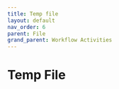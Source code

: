 ```yaml
---
title: Temp file
layout: default
nav_order: 6
parent: File
grand_parent: Workflow Activities
---
```


# Temp File
